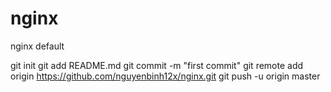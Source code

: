 # nginx
nginx default


git init
git add README.md
git commit -m "first commit"
git remote add origin https://github.com/nguyenbinh12x/nginx.git
git push -u origin master
